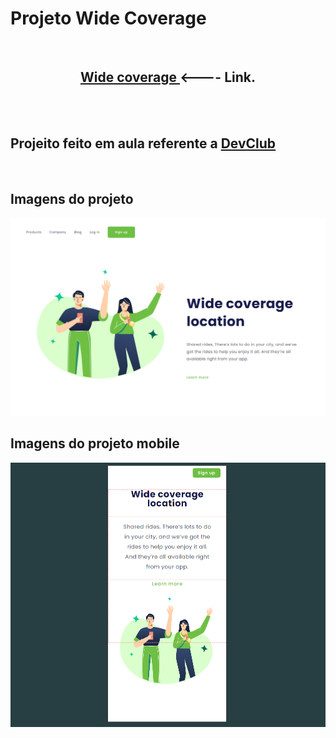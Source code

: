<h1>Projeto Wide Coverage</h1>
<br>
<center><h2> <a href="https://alissonclaro.github.io/wide-coverage/" target="_blank"> Wide coverage </a>  <---- Link.</h2>  </center>
<br>
<br>
<h2>Projeito feito em aula referente a <a href="https://aulas.devclub.com.br">DevClub</a></h2>
<br>
<h2>Imagens do projeto</h2>
<img src="img/wide-coverage-wide.png">
<br>
<h2>Imagens do projeto mobile</h2>
<img src="img/wide-coverage-cee.png">
